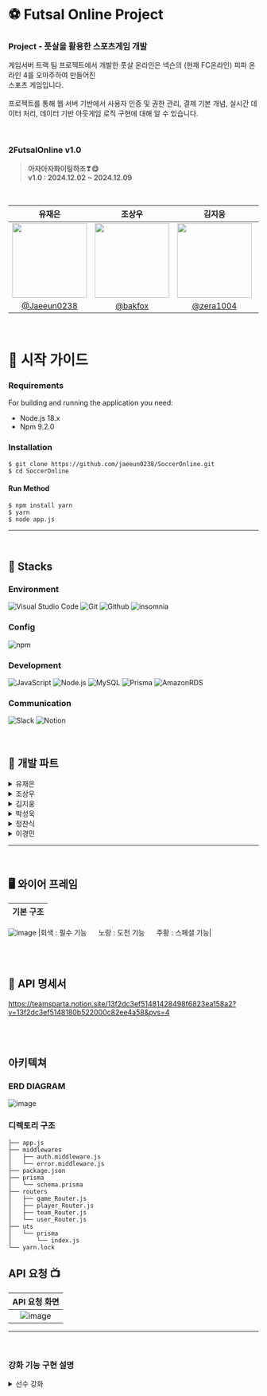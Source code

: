 # ⚽ Futsal Online Project

<h3>Project - 풋살을 활용한 스포츠게임 개발</h3>

게임서버 트랙 팀 프로젝트에서 개발한 풋살 온라인은 넥슨의 (현재 FC온라인) 피파 온라인 4를 오마주하여 만들어진<br/>스포츠 게임입니다.
<br></br>
프로젝트를 통해 웹 서버 기반에서 사용자 인증 및 권한 관리, 결제 기본 개념, 실시간 데이터 처리, 데이터 기반 아웃게임 로직 구현에 대해 알 수 있습니다.

<br>

### 2FutsalOnline v1.0
> **아자아자화이팅하조❣😋**<br>
> **v1.0 :  2024.12.02 ~ 2024.12.09** <br/>

<br>

|          유재은         |          조상우         |          김지웅         |          박성욱         |          정찬식         |          이경민         |
| :--------------------------: | :--------------------------: | :--------------------------: | :--------------------------: | :--------------------------: | :--------------------------: |
|<image width="150px" src="https://github.com/user-attachments/assets/4c400d74-2802-4bfe-acf1-9ca16c2b3073">|<image width="150px" src="https://github.com/user-attachments/assets/3b1aab86-19e0-4543-a753-dea39b233ca6">|<image width="150px" src="https://github.com/user-attachments/assets/03a10004-f07b-46b0-b5f1-cddd0146d5c0"> |<image width="150px" src="https://user-images.githubusercontent.com/119159558/227076242-6e802ef4-4f4e-48f0-8a8a-aa5f4ebdb8b8.png"/> | <image width="150px" src="https://github.com/user-attachments/assets/46941cb0-d79a-4dae-88d8-0958dc6c0d63"> | <image width="150px" src="https://github.com/user-attachments/assets/da18ef02-1327-46a1-bc64-66690778bcdd">|
| [@Jaeeun0238](https://github.com/jaeeun0238) | [@bakfox](https://github.com/bakfox)| [@zera1004](https://github.com/zera1004)| [@WooK1184](https://github.com/WooK1184) | [chansikjeong](https://github.com/chansikjeong) | [@lgm-7](https://github.com/lgm-7) |






<br/>

# 📕 시작 가이드
###
<h3>Requirements</h3>
For building and running the application you need:
 
 - Node.js 18.x
 - Npm 9.2.0
 
<h3>Installation</h3>

```
$ git clone https://github.com/jaeeun0238/SoccerOnline.git
$ cd SoccerOnline
```
#### Run Method
```
$ npm install yarn
$ yarn
$ node app.js
```
---
<br>

## 📖 Stacks
### Environment
![Visual Studio Code](https://img.shields.io/badge/Visual%20Studio%20Code-007ACC?style=for-the-badge&logo=Visual%20Studio%20Code&logoColor=white)
![Git](https://img.shields.io/badge/Git-F05032?style=for-the-badge&logo=Git&logoColor=white)
![Github](https://img.shields.io/badge/GitHub-181717?style=for-the-badge&logo=GitHub&logoColor=white)
![insomnia](https://img.shields.io/badge/Insomnia-4000BF?style=for-the-badge&logo=Insomnia&logoColor=white)

### Config
![npm](https://img.shields.io/badge/npm-CB3837?style=for-the-badge&logo=npm&logoColor=white)        

### Development
![JavaScript](https://img.shields.io/badge/JavaScript-F7DF1E?style=for-the-badge&logo=Javascript&logoColor=white)
![Node.js](https://img.shields.io/badge/Node.js-339933?style=for-the-badge&logo=Node.js&logoColor=white)
![MySQL](https://img.shields.io/badge/MySQL-4479A1?style=for-the-badge&logo=MySQL&logoColor=white)
![Prisma](https://img.shields.io/badge/Prisma-2D3748?style=for-the-badge&logo=Prisma&logoColor=white)
![AmazonRDS](https://img.shields.io/badge/AmazonRDS-527FFF?style=for-the-badge&logo=AmazonRDS&logoColor=white)

### Communication
![Slack](https://img.shields.io/badge/Slack-4A154B?style=for-the-badge&logo=Slack&logoColor=white)
![Notion](https://img.shields.io/badge/Notion-000000?style=for-the-badge&logo=Notion&logoColor=white)

<br>

## 📌 개발 파트
<details>
  <summary>유재은</summary>
 <br>
  <ul>
    <li>회원관련 생성 및 등록 API</li>
    <br>
    <li>회원가입
      <ul>
        <li>API 작성</li>
        <li>회원 DB 설계</li>
      </ul>
    </li>
    <br>
    <li>로그인
      <ul>
        <li>API 작성</li>
        <li>JWT 토큰 생성 함수 제작</li>
      </ul>
    </li>
  </ul>
</details>

<details>
  <summary>조상우</summary>
   <br>
  <ul>
    <li>팀, 매칭 API, DB 설계</li>
    <br>
    <li>팀 기능</li>
    <ul>
    <li>팀 테이블 관련 넣고 빼기</li>
    <li>팀 테이블 보유 선수 테이블 보여주기</li>
    </ul>
    <br>
    <li>모든 db 설계</li>
    <br>
    <li>매칭 기능</li>
   <ul>
    <li>유저 실력에 맞게 매칭</li>
  </ul>
</details>

<details>
  <summary>김지웅</summary>
   <br>
  <ul>
   <li>캐시 API</li>
   <br>
    <li>캐시 구매 기능
      <ul>
        <li>body로 받은 cash 값만큼 해당 유저의 cash를 증가시킨다</li>
      </ul>
    </li>
  </ul>
</details>

<details>
  <summary>박성욱</summary>
   <br>
  <ul>
    <li>선수 뽑기 및 강화 API</li>
    <br>
    <li>선수 뽑기 기능
      <ul>
        <li>캐시를 사용하면 데이터베이스 내의 여러 선수중 임의 한 명 추출</li>
        <li>뽑은 선수는 보유 선수 테이블에 저장</li>
      </ul>
    </li>
    <br>
    <li>선수 강화 기능
      <ul>
        <li>선수뽑기로 로스터에 등록된 선수를 이용</li>
        <li>고유 ID를 이용해 강화 후 능력치 상승</li>
       <li>강화 단계에 따른 강화 확률 및 능력치 상승폭 조정</li>
      </ul>
    </li>
  </ul>
</details>

<details>
  <summary>정찬식</summary>
     <br>
  <ul>
    <li>선수 등록 및 랭킹 API</li>
    <br>
    <li>선수 뽑기 기능
      <ul>
        <li>Request의 body를 통해 전달받은 Json데이터로 생성에 필요한 데이터로 추출</li>
        <li>추출한 데이터로 선수 등록 기능 구현</li>
      </ul>
    </li>
    <br>
    <li>유저 랭킹 확인 기능
      <ul>
        <li>userData테이블에서 userName과 userScore를 선택하여 스코어 기준 내림차순으로 10명을 추출</li>
        <li>추출한 데이터에 index값으로 순위를 표기하여 랭킹조회데이터 출력</li>
        <li>userData 테이블에서 name과 score를 선택하여 score를 내림차순으로 10명 받아오기</li>
        <li>받아온 정보에 인덱스 +1 해주어 랭킹과 함께 표시</li>
      </ul>
    </li>
  </ul>
</details>

<details>
  <summary>이경민</summary>
     <br>
  <ul>
    <li>게임 플레이 및 전적 API</li>
    <br>
    <li>게임 플레이 기능
      <ul>
        <li>스쿼드 포지션별 점수 정규화 후 합산</li>
        <li>상대 스쿼드와 내스쿼드 점수 합산 후 합산한 수중 랜덤난수 나온수가 내스쿼드 점수보다 낮으면 승리</li>
      </ul>
    </li>
    <br>
    <li>게임 전적
      <ul>
        <li>게임 결과 전적기록으로 남기기</li>
      </ul>
    </li>
  </ul>
</details>

---
<br>

## 🖥️ 와이어 프레임
| 기본 구조 |
| :--------------------------------------------: |
![image](https://github.com/user-attachments/assets/dffc7d9c-969c-4f2e-bd99-6df829cd39ba)
|회색 : 필수 기능&nbsp;&nbsp;&nbsp;&nbsp;&nbsp;&nbsp;노랑 : 도전 기능&nbsp;&nbsp;&nbsp;&nbsp;&nbsp;&nbsp;주황 : 스페셜 기능|

<br>
<br>

## 📘 API 명세서

https://teamsparta.notion.site/13f2dc3ef51481428498f6823ea158a2?v=13f2dc3ef5148180b522000c82ee4a58&pvs=4

<br>
<br>

## 아키텍쳐
### ERD DIAGRAM
![image](https://github.com/user-attachments/assets/65600abc-a3d7-472d-954d-344185525987)

### 디렉토리 구조
```
├── app.js
├── middlewares
│   ├── auth.middleware.js
│   └── error.middleware.js
├── package.json
├── prisma
│   └── schema.prisma
├── routers
│   ├── game_Router.js
│   ├── player_Router.js
│   ├── team_Router.js
│   └── user_Router.js
├── uts
│   └── prisma
│       └── index.js
└── yarn.lock

```

## API 요청 📺
   
| API 요청 화면 |
| :--------------------------------------------: |
|![image](https://github.com/user-attachments/assets/2bd2e131-c5c6-468f-b6bd-51e5d7dce834)|

---
<br>

### 강화 기능 구현 설명

<details>
  <summary>선수 강화</summary>
   <br>
  <ul>
    <li>선수 강화 기본 설정
      <ul>
        <li>Player 관련 API로 player_Router.js에 작성</li>
        <li>강화 최대 단계는 10</li>
        <li>인증을 위한 토큰을 Header에서 참조</li>
        <li>강화 또는 재료에 쓰일 선수는 보유한 선수만 사용 가능</li>
        <li>재료는 최소 1명, 최대 5명으로 1명당 20%의 확률을 가짐</li>
        <li>강화 단계에 따라 확률 감소, 플레이어 스탯 증가</li>
        <li>PUT 요청으로 보낼 예정</li>
      </ul>
      <br>
    </li>
       <li>작업 추가 설명
      <ul>
        <li>인증된 유저 정보 가져오고 바디에서 playerRostersPID와 materials 가져오게끔 작성</li>
        <li>유저 정보, 보유 선수, 선수 데이터, 재료 확인</li>
        <li>최대 5명이기에 재료는 배열로 설정, switch를 사용하여 강화 단계에 따른 확률, 스탯 증가량 조정</li>
        <li>트랜잭션을 이용하여 선수 데이터 업데이트와 재료 선수 삭제를 묶음 처리</li>
        <li>PUT 요청으로 보낼 예정</li>
      </ul>
    </li>
  </ul>
</details>




